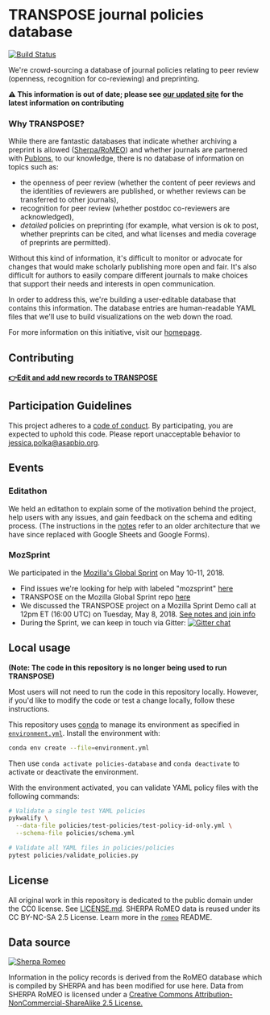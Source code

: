 # TRANSPOSE journal policies database

[![Build Status](https://travis-ci.com/transpose-publishing/policies-database.svg?branch=master)](https://travis-ci.com/transpose-publishing/policies-database)

We're crowd-sourcing a database of journal policies relating to peer review (openness, recognition for co-reviewing) and preprinting.

**⚠ This information is out of date; please see [our updated site](https://transpose-publishing.github.io/#/) for the latest information on contributing**

### Why TRANSPOSE?

While there are fantastic databases that indicate whether archiving a preprint is allowed ([Sherpa/RoMEO](http://www.sherpa.ac.uk/romeo/search.php)) and whether journals are partnered with [Publons](https://publons.com/journal/?order_by=reviews), to our knowledge, there is no database of information on topics such as:
- the openness of peer review (whether the content of peer reviews and the identities of reviewers are published, or whether reviews can be transferred to other journals), 
- recognition for peer review (whether postdoc co-reviewers are acknowledged), 
- _detailed_ policies on preprinting (for example, what version is ok to post, whether preprints can be cited, and what licenses and media coverage of preprints are permitted).

Without this kind of information, it's difficult to monitor or advocate for changes that would make scholarly publishing more open and fair. It's also difficult for authors to easily compare different journals to make choices that support their needs and interests in open communication.

In order to address this, we're building a user-editable database that contains this information. The database entries are human-readable YAML files that we'll use to build visualizations on the web down the road.

For more information on this initiative, visit our [homepage](http://transpose-publishing.github.io).

## Contributing

**[👉Edit and add new records to TRANSPOSE](https://docs.google.com/spreadsheets/d/e/2PACX-1vQVQVbwRTFymY1yMMPvHRLzEhlnm0HZ1ZEKvWeNjjbYtvyYuZ4_6eTqrJ0LkQDVF8ASwv62U3uw4V18/pubhtml?gid=1520385021&single=true)**

## Participation Guidelines

This project adheres to a [code of conduct](CODE_OF_CONDUCT.md). By participating, you are expected to uphold this code. Please report unacceptable behavior to jessica.polka@asapbio.org.

## Events

### Editathon
We held an editathon to explain some of the motivation behind the project, help users with any issues, and gain feedback on the schema and editing process. (The instructions in the [notes](https://docs.google.com/document/d/1n1EeGpJw9sfjHfRyaD5w9zSVp2Opo6oNvYBKGpmYQWM/edit#) refer to an older architecture that we have since replaced with Google Sheets and Google Forms).

### MozSprint
We participated in the [Mozilla's Global Sprint](http://mzl.la/global-sprint/) on May 10-11, 2018.
- Find issues we're looking for help with labeled "mozsprint" [here](https://github.com/transpose-publishing/policies-database/issues)
- TRANSPOSE on the Mozilla Global Sprint repo [here](https://github.com/mozilla/global-sprint/issues/269)
- We discussed the TRANSPOSE project on a Mozilla Sprint Demo call at 12pm ET (16:00 UTC) on Tuesday, May 8, 2018. [See notes and join info](https://public.etherpad-mozilla.org/p/ol5-demos-b)
- During the Sprint, we can keep in touch via Gitter: [![Gitter chat](https://badges.gitter.im/gitterHQ/gitter.png)](https://gitter.im/transpose-publishing/Lobby#)

## Local usage

**(Note: The code in this repository is no longer being used to run TRANSPOSE)**

Most users will not need to run the code in this repository locally.
However, if you'd like to modify the code or test a change locally, follow these instructions.

This repository uses [conda](http://conda.pydata.org/docs/) to manage its environment as specified in [`environment.yml`](environment.yml).
Install the environment with:

```sh
conda env create --file=environment.yml
```

Then use `conda activate policies-database` and `conda deactivate` to activate or deactivate the environment.

With the environment activated, you can validate YAML policy files with the following commands:

```sh
# Validate a single test YAML policies
pykwalify \
  --data-file policies/test-policies/test-policy-id-only.yml \
  --schema-file policies/schema.yml

# Validate all YAML files in policies/policies
pytest policies/validate_policies.py
```

## License

All original work in this repository is dedicated to the public domain under the CC0 license.
See [LICENSE.md](LICENSE.md).
SHERPA RoMEO data is reused under its CC BY-NC-SA 2.5 License.
Learn more in the [`romeo`](romeo) README.

## Data source
[![Sherpa Romeo](https://github.com/transpose-publishing/transpose-publishing.github.io/blob/master/images/romeosmall.gif)](http://www.sherpa.ac.uk/RoMEO.php)

Information in the policy records is derived from the RoMEO database which is compiled by SHERPA and has been modified for use here. Data from SHERPA RoMEO is licensed under a [Creative Commons Attribution-NonCommercial-ShareAlike 2.5 License.](https://creativecommons.org/licenses/by-nc-sa/2.5/)
